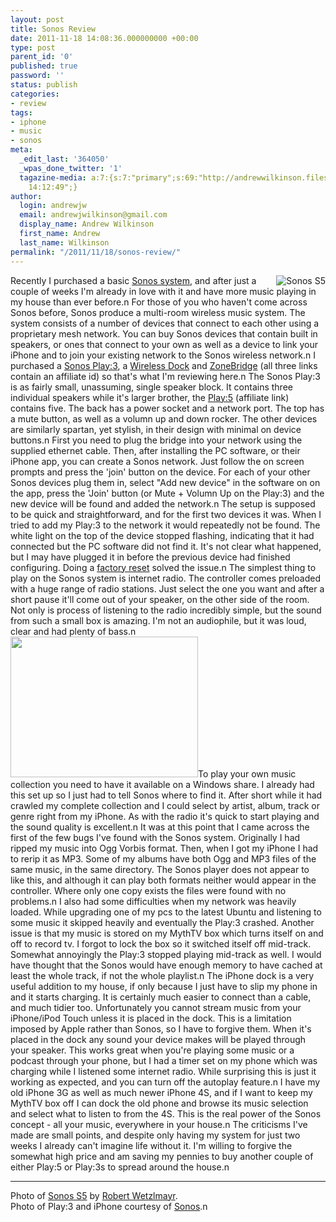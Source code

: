 ```yaml
---
layout: post
title: Sonos Review
date: 2011-11-18 14:08:36.000000000 +00:00
type: post
parent_id: '0'
published: true
password: ''
status: publish
categories:
- review
tags:
- iphone
- music
- sonos
meta:
  _edit_last: '364050'
  _wpas_done_twitter: '1'
  tagazine-media: a:7:{s:7:"primary";s:69:"http://andrewwilkinson.files.wordpress.com/2011/11/play3blkiphone.jpg";s:6:"images";a:1:{s:69:"http://andrewwilkinson.files.wordpress.com/2011/11/play3blkiphone.jpg";a:6:{s:8:"file_url";s:69:"http://andrewwilkinson.files.wordpress.com/2011/11/play3blkiphone.jpg";s:5:"width";s:3:"612";s:6:"height";s:3:"459";s:4:"type";s:5:"image";s:4:"area";s:6:"280908";s:9:"file_path";s:0:"";}}s:6:"videos";a:0:{}s:11:"image_count";s:1:"2";s:6:"author";s:6:"364050";s:7:"blog_id";s:7:"4895947";s:9:"mod_stamp";s:19:"2011-11-18
    14:12:49";}
author:
  login: andrewjw
  email: andrewjwilkinson@gmail.com
  display_name: Andrew Wilkinson
  first_name: Andrew
  last_name: Wilkinson
permalink: "/2011/11/18/sonos-review/"
---
```

<a href="http://www.flickr.com/photos/rwetzlmayr/5173125040/in/pool-1323024@N21/"><img style="float:right;border:0;" src="{{ site.baseurl }}/assets/5173125040_406a25966a_m.jpg" alt="Sonos S5" /></a>Recently I purchased a basic <a href="http://www.sonos.com/">Sonos system</a>, and after just a couple of weeks I'm already in love with it and have more music playing in my house than ever before.n
For those of you who haven't come across Sonos before, Sonos produce a multi-room wireless music system. The system consists of a number of devices that connect to each other using a proprietary mesh network. You can buy Sonos devices that contain built in speakers, or ones that connect to your own as well as a device to link your iPhone and to join your existing network to the Sonos wireless network.n
I purchased a <a href="http://www.amazon.co.uk/gp/product/B005CI5H3U/ref=as_li_qf_sp_asin_tl?ie=UTF8&amp;tag=indiegicouk-21&amp;linkCode=as2&amp;camp=1634&amp;creative=6738&amp;creativeASIN=B005CI5H3U">Sonos Play:3</a>, a <a href="http://www.amazon.co.uk/gp/product/B0047ZFXTM/ref=as_li_qf_sp_asin_tl?ie=UTF8&amp;tag=indiegicouk-21&amp;linkCode=as2&amp;camp=1634&amp;creative=6738&amp;creativeASIN=B0047ZFXTM">Wireless Dock</a> and <a href="http://www.amazon.co.uk/gp/product/B000YGIJ62/ref=as_li_qf_sp_asin_tl?ie=UTF8&amp;tag=indiegicouk-21&amp;linkCode=as2&amp;camp=1634&amp;creative=6738&amp;creativeASIN=B000YGIJ62">ZoneBridge</a> (all three links contain an affiliate id) so that's what I'm reviewing here.n
The Sonos Play:3 is as fairly small, unassuming, single speaker block. It contains three individual speakers while it's larger brother, the <a href="http://www.amazon.co.uk/gp/product/B002RL9KZG/ref=as_li_ss_tl?ie=UTF8&amp;tag=indiegicouk-21&amp;linkCode=as2&amp;camp=1634&amp;creative=19450&amp;creativeASIN=B002RL9KZG">Play:5</a> (affiliate link) contains five. The back has a power socket and a network port. The top has a mute button, as well as a volumn up and down rocker. The other devices are similarly spartan, yet stylish, in their design with minimal on device buttons.n
First you need to plug the bridge into your network using the supplied ethernet cable. Then, after installing the PC software, or their iPhone app, you can create a Sonos network. Just follow the on screen prompts and press the 'join' button on the device. For each of your other Sonos devices plug them in, select "Add new device" in the software on on the app, press the 'Join' button (or Mute + Volumn Up on the Play:3) and the new device will be found and added the network.n
The setup is supposed to be quick and straightforward, and for the first two devices it was. When I tried to add my Play:3 to the network it would repeatedly not be found. The white light on the top of the device stopped flashing, indicating that it had connected but the PC software did not find it. It's not clear what happened, but I may have plugged it in before the previous device had finished configuring. Doing a <a href="http://sonos.custhelp.com/cgi-bin/sonos.cfg/php/enduser/std_adp.php?p_faqid=250&amp;p_created=1109033213&amp;p_sid=VIbVUpJk&amp;p_accessibility=0&amp;p_redirect=&amp;p_lva=&amp;p_sp=cF9zcmNoPTEmcF9zb3J0X2J5PSZwX2dyaWRzb3J0PSZwX3Jvd19jbnQ9OCw4JnBfcHJvZHM9JnBfY2F0cz0mcF9wdj0mcF9jdj0mcF9zZWFyY2hfdHlwZT1hbnN3ZXJzLnNlYXJjaF9mbmwmcF9wYWdlPTEmcF9zZWFyY2hfdGV4dD1yZXNldA**&amp;p_li=&amp;p_topview=1">factory reset</a> solved the issue.n
The simplest thing to play on the Sonos system is internet radio. The controller comes preloaded with a huge range of radio stations. Just select the one you want and after a short pause it'll come out of your speaker, on the other side of the room. Not only is process of listening to the radio incredibly simple, but the sound from such a small box is amazing. I'm not an audiophile, but it was loud, clear and had plenty of bass.n
<a href="http://www.sonos.com/shop/products/play3"><img src="{{ site.baseurl }}/assets/play3blkiphone.jpg?w=300" alt="" title="Sonos Play:3 and iPhone" width="300" height="225" style="border:0;" class="alignleft size-medium wp-image-612" /></a>To play your own music collection you need to have it available on a Windows share. I already had this set up so I just had to tell Sonos where to find it. After short while it had crawled my complete collection and I could select by artist, album, track or genre right from my iPhone. As with the radio it's quick to start playing and the sound quality is excellent.n
It was at this point that I came across the first of the few bugs I've found with the Sonos system. Originally I had ripped my music into Ogg Vorbis format. Then, when I got my iPhone I had to rerip it as MP3. Some of my albums have both Ogg and MP3 files of the same music, in the same directory. The Sonos player does not appear to like this, and although it can play both formats neither would appear in the controller. Where only one copy exists the files were found with no problems.n
I also had some difficulties when my network was heavily loaded. While upgrading one of my pcs to the latest Ubuntu and listening to some music it skipped heavily and eventually the Play:3 crashed. Another issue is that my music is stored on my MythTV box which turns itself on and off to record tv. I forgot to lock the box so it switched itself off mid-track. Somewhat annoyingly the Play:3 stopped playing mid-track as well. I would have thought that the Sonos would have enough memory to have cached at least the whole track, if not the whole playlist.n
The iPhone dock is a very useful addition to my house, if only because I just have to slip my phone in and it starts charging. It is certainly much easier to connect than a cable, and much tidier too. Unfortunately you cannot stream music from your iPhone/iPod Touch unless it is placed in the dock. This is a limitation imposed by Apple rather than Sonos, so I have to forgive them. When it's placed in the dock any sound your device makes will be played through your speaker. This works great when you're playing some music or a podcast through your phone, but I had a timer set on my phone which was charging while I listened some internet radio. While surprising this is just it working as expected, and you can turn off the autoplay feature.n
I have my old iPhone 3G as well as much newer iPhone 4S, and if I want to keep my MythTV box off I can dock the old phone and browse its music selection and select what to listen to from the 4S. This is the real power of the Sonos concept - all your music, everywhere in your house.n
The criticisms I've made are small points, and despite only having my system for just two weeks I already can't imagine life without it. I'm willing to forgive the somewhat high price and am saving my pennies to buy another couple of either Play:5 or Play:3s to spread around the house.n
<hr />
Photo of <a href="http://www.flickr.com/photos/rwetzlmayr/5173125040/in/pool-1323024@N21/">Sonos S5</a> by <a href="http://www.flickr.com/photos/rwetzlmayr/">Robert Wetzlmayr</a>.<br />
Photo of Play:3 and iPhone courtesy of <a href="http://www.sonos.com">Sonos</a>.n
